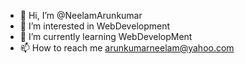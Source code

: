 - 👋 Hi, I’m @NeelamArunkumar
- 👀 I’m interested in WebDevelopment
- 🌱 I’m currently learning WebDevelopMent 
- 📫 How to reach me arunkumarneelam@yahoo.com

<!---
NeelamArunkumar/NeelamArunkumar is a ✨ special ✨ repository because its `README.md` (this file) appears on your GitHub profile.
You can click the Preview link to take a look at your changes.
--->
